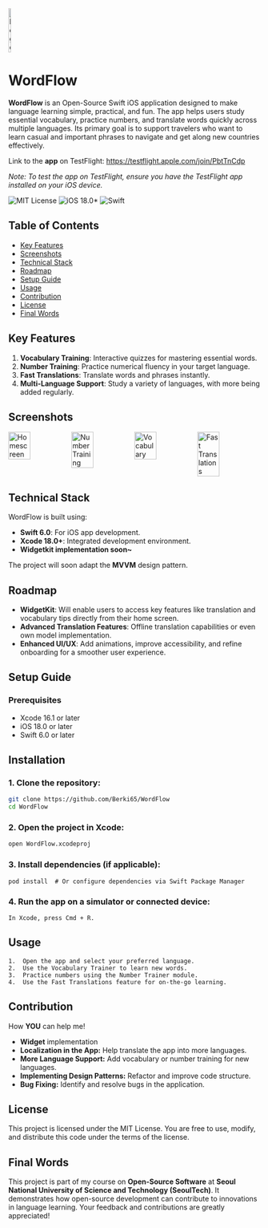 <div style="display: flex; justify-content: space-between;">
<img src="https://github.com/user-attachments/assets/ea1d82c7-7a0d-45f3-8162-2890e4f7494f" alt="logo" width="10%"/>
</div>
	
 # WordFlow
**WordFlow** is an Open-Source Swift iOS application designed to make language learning simple, practical, and fun. The app helps users study essential vocabulary, practice numbers, and translate words quickly across multiple languages. Its primary goal is to support travelers who want to learn casual and important phrases to navigate and get along new countries effectively.

Link to the **app** on TestFlight: https://testflight.apple.com/join/PbtTnCdp

 _Note: To test the app on TestFlight, ensure you have the TestFlight app installed on your iOS device._

![MIT License](https://img.shields.io/badge/License-MIT-green.svg)
![iOS 18.0*](https://img.shields.io/badge/iOS-18.0%2B-gray.svg)
![Swift](https://img.shields.io/badge/Swift-6.0%2B-orange)

## Table of Contents
- [Key Features](#key-features)
- [Screenshots](#screenshots)
- [Technical Stack](#technical-stack)
- [Roadmap](#roadmap)
- [Setup Guide](#setup-guide)
- [Usage](#usage)
- [Contribution](#contribution)
- [License](#license)
- [Final Words](#final-words)

## Key Features
1. **Vocabulary Training**: Interactive quizzes for mastering essential words.
2. **Number Training**: Practice numerical fluency in your target language.
3. **Fast Translations**: Translate words and phrases instantly.
4. **Multi-Language Support**: Study a variety of languages, with more being added regularly.

## Screenshots

<div style="display: flex; justify-content: space-between;">
<img src="https://github.com/user-attachments/assets/83469556-b03a-4ed0-9706-69e2b2cc63a7" alt="Homescreen" width="35%" />

<img src="https://github.com/user-attachments/assets/856981f5-0a9c-4ca3-b828-ec469ad8eb6a" alt="Number Training" width="35%" />

<img src="https://github.com/user-attachments/assets/4a9a08e5-b0ae-462d-82e0-9ea414c61827" alt="Vocabulary" width="35%" />
<img src="https://github.com/user-attachments/assets/420665a6-d9aa-4a4a-b1e6-70c3fc44ed56" alt="Fast Translations" width="35%" />
</div>

## Technical Stack
WordFlow is built using:
- **Swift 6.0**: For iOS app development.
- **Xcode 18.0+**: Integrated development environment.
- **Widgetkit implementation soon~**

The project will soon adapt the **MVVM** design pattern.

## Roadmap
- **WidgetKit**: Will enable users to access key features like translation and vocabulary tips directly from their home screen.
- **Advanced Translation Features**: Offline translation capabilities or even own model implementation.
- **Enhanced UI/UX**: Add animations, improve accessibility, and refine onboarding for a smoother user experience.
  
## Setup Guide

### Prerequisites
- Xcode 16.1 or later
- iOS 18.0 or later
- Swift 6.0 or later

## Installation
### 1. Clone the repository:
   ```bash
   git clone https://github.com/Berki65/WordFlow
   cd WordFlow
   ```
### 2. Open the project in Xcode:
   ```bash
   open WordFlow.xcodeproj
   ```
### 3. Install dependencies (if applicable):
   ```
   pod install  # Or configure dependencies via Swift Package Manager
   ```
### 4. Run the app on a simulator or connected device:
   ```
   In Xcode, press Cmd + R.
   ```

## Usage
	1.	Open the app and select your preferred language.
	2.	Use the Vocabulary Trainer to learn new words.
	3.	Practice numbers using the Number Trainer module.
	4.	Use the Fast Translations feature for on-the-go learning.

## Contribution
How **YOU** can help me!
- **Widget** implementation 
- **Localization in the App:** Help translate the app into more languages.
- **More Language Support:** Add vocabulary or number training for new languages.
- **Implementing Design Patterns:** Refactor and improve code structure.
- **Bug Fixing:** Identify and resolve bugs in the application.


 ## License
 This project is licensed under the MIT License. You are free to use, modify, and distribute this code under the terms of the license.

## Final Words
This project is part of my course on **Open-Source Software** at **Seoul National University of Science and Technology (SeoulTech)**. It demonstrates how open-source development can contribute to innovations in language learning. Your feedback and contributions are greatly appreciated!

